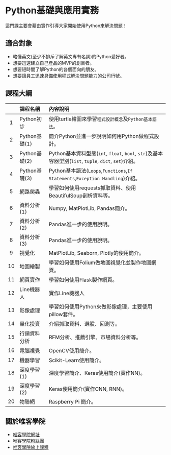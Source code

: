 # Python基礎與應用實務

這門課主要會藉由實作引導大家開始使用Python來解決問題！

## 適合對象

* 略懂英文(至少不排斥了解英文專有名詞)的Python愛好者。
* 想要迅速建立自己產品的MVP的創業者。
* 想要短時間了解Python的各個面向的朋友。
* 想要讓員工迅速具備使用程式解決問題能力的公司行號。

## 課程大綱

||課程名稱|內容說明|
|:-:|:-|:-|
|1|Python初步|使用turtle繪圖來學習`程式設計概念`及`Python基本語法`。|
|2|Python基礎(1)|簡介Python並進一步說明如何用Python做程式設計。|
|3|Python基礎(2)|Python基本資料型態(`int`, `float`, `bool`, `str`)及基本容器型別(`list`, `tuple`, `dict`, `set`)介紹。|
|4|Python基礎(3)|Python基本語法(`Loops`,`Functions`,`If Statements`,`Exception Handling`)介紹。|
|5|網路爬蟲|學習如何使用requests抓取資料、使用BeautifulSoup剖析資料等。|
|6|資料分析(1)|Numpy, MatPlotLib, Pandas簡介。|
|7|資料分析(2)|Pandas進一步的使用說明。|
|8|資料分析(3)|Pandas進一步的使用說明。|
|9|視覺化|MatPlotLib, Seaborn, Plotly的使用簡介。|
|10|地圖繪製|學習如何使用Folium做地圖視覺化並製作地圖網頁。|
|11|網頁實作|學習如何使用Flask製作網頁。|
|12|Line機器人|實作Line機器人|
|13|影像處理|學習如何使用Python來做影像處理，主要使用pillow套件。|
|14|量化投資|介紹抓取資料、選股、回測等。|
|15|行銷資料分析|RFM分析、推薦引擎、市場資料分析等。|
|16|電腦視覺|OpenCV使用簡介。|
|17|機器學習|Scikit-Learn使用簡介。|
|18|深度學習(1)|深度學習簡介、Keras使用簡介(實作NN)。|
|19|深度學習(2)|Keras使用簡介(實作CNN, RNN)。|
|20|物聯網|Raspberry Pi 簡介。|

## 關於唯客學院

* [唯客學院網址](http://www.vcdemy.com)
* [唯客學院粉絲團](https://www.facebook.com/KHPYAcademy/)
* [唯客學院線上課程](https://khpy.teachable.com)
